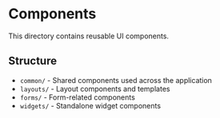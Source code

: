 # Components

This directory contains reusable UI components.

## Structure

- `common/` - Shared components used across the application
- `layouts/` - Layout components and templates
- `forms/` - Form-related components
- `widgets/` - Standalone widget components